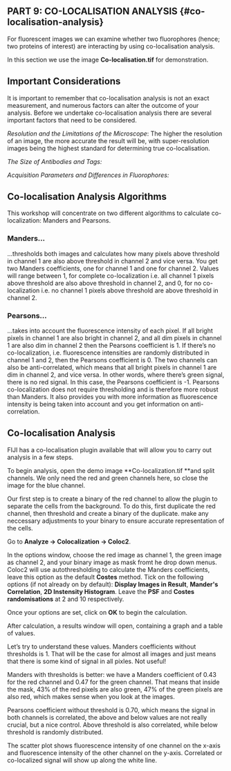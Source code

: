 ## PART 9: CO-LOCALISATION ANALYSIS {#co-localisation-analysis}

For fluorescent images we can examine whether two fluorophores \(hence; two proteins of interest\) are interacting by using co-localisation analysis.

In this section we use the image **Co-localisation.tif** for demonstration.

## Important Considerations

It is important to remember that co-localisation analysis is not an exact measurement, and numerous factors can alter the outcome of your analysis. Before we undertake co-localisation analysis there are several important factors that need to be considered.

_Resolution and the Limitations of the Microscope_: The higher the resolution of an image, the more accurate the result will be, with super-resolution images being the highest standard for determining true co-localisation.

_The Size of Antibodies and Tags:_

_Acquisition Parameters and Differences in Fluorophores:_

## Co-localisation Analysis Algorithms

This workshop will concentrate on two different algorithms to calculate co-localization: Manders and Pearsons.

### Manders…

…thresholds both images and calculates how many pixels above threshold in channel 1 are also above threshold in channel 2 and vice versa. You get two Manders coefficients, one for channel 1 and one for channel 2. Values will range between 1, for complete co-localization i.e. all channel 1 pixels above threshold are also above threshold in channel 2, and 0, for no co-localization i.e. no channel 1 pixels above threshold are above threshold in channel 2.

### Pearsons…

…takes into account the fluorescence intensity of each pixel. If all bright pixels in channel 1 are also bright in channel 2, and all dim pixels in channel 1 are also dim in channel 2 then the Pearsons coefficient is 1. If there’s no co-localization, i.e. fluorescence intensities are randomly distributed in channel 1 and 2, then the Pearsons coefficient is 0. The two channels can also be anti-correlated, which means that all bright pixels in channel 1 are dim in channel 2, and vice versa. In other words, where there’s green signal, there is no red signal. In this case, the Pearsons coefficient is -1. Pearsons co-localization does not require thresholding and is therefore more robust than Manders. It also provides you with more information as fluorescence intensity is being taken into account and you get information on anti-correlation.

## Co-localisation Analysis

FIJI has a co-localisation plugin available that will allow you to carry out analysis in a few steps.

To begin analysis, open the demo image **Co-localization.tif **and split channels. We only need the red and green channels here, so close the image for the blue channel.

Our first step is to create a binary of the red channel to allow the plugin to separate the cells from the background. To do this, first duplicate the red channel, then threshold and create a binary of the duplicate. make any neccessary adjustments to your binary to ensure accurate representation of the cells.

Go to **Analyze -&gt; Colocalization -&gt; Coloc2**.

In the options window, choose the red image as channel 1, the green image as channel 2, and your binary image as mask fromt he drop down menus. Coloc2 will use autothresholding to calculate the Manders coefficients, leave this option as the default **Costes** method. Tick on the following options \(if not already on by default\): **Display Images in Result**, **Mander's Correlation**,  **2D Instensity Histogram**. Leave the **PSF** and **Costes randomisations** at 2 and 10 respectively.

Once your options are set, click on **OK** to begin the calculation.

After calculation, a results window will open, containing a graph and a table of values.

Let’s try to understand these values. Manders coefficients without thresholds is 1. That will be the case for almost all images and just means that there is some kind of signal in all pixles. Not useful!

Manders with thresholds is better: we have a Manders coefficient of 0.43 for the red channel and 0.47 for the green channel. That means that inside the mask, 43% of the red pixels are also green, 47% of the green pixels are also red, which makes sense when you look at the images.

Pearsons coefficient without threshold is 0.70, which means the signal in both channels is correlated, the above and below values are not really crucial, but a nice control. Above threshold is also correlated, while below threshold is randomly distributed.

The scatter plot shows fluorescence intensity of one channel on the x-axis and fluorescence intensity of the other channel on the y-axis. Correlated or co-localized signal will show up along the white line.

